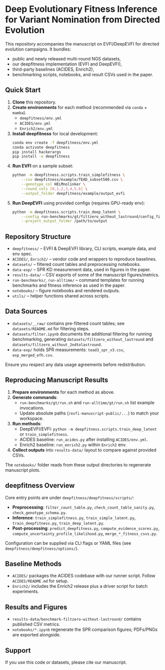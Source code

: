 # Deep Evolutionary Fitness Inference for Variant Nomination from Directed Evolution

This repository accompanies the manuscript on EVFI/DeepEVFI for directed evolution campaigns. It bundles:

- public and newly released multi-round NGS datasets,
- our deepfitness implementation (EVFI and DeepEVFI),
- third-party baselines (ACIDES, Enrich2),
- benchmarking scripts, notebooks, and result CSVs used in the paper.

## Quick Start

1. **Clone** this repository.
2. **Create environments** for each method (recommended via `conda` + `mamba`).
   - `deepfitness/env.yml`
   - `ACIDES/env.yml`
   - `Enrich2/env.yml`
3. **Install deepfitness** for local development:
   ```bash
   conda env create -f deepfitness/env.yml
   conda activate deepfitness
   pip install hackerargs
   pip install -e deepfitness
   ```
4. **Run EVFI** on a sample subset:
   ```bash
   python -m deepfitness.scripts.train_simplefitness \
       --csv deepfitness/example/TEAD_subset500.csv \
       --genotype_col HELMnolinker \
       --round_cols [0,1,2,3,4,5,6] \
       --output_folder deepfitness/example/output_evfi
   ```
5. **Run DeepEVFI** using provided configs (requires GPU-ready env):
   ```bash
   python -m deepfitness.scripts.train_deep_latent \
       --config run-benchmarks/gt/filtzero_without_lastround/config_files/final_deep_latent_tead_1fc_p2tl_filtzero.yaml \
       --project_output_folder /path/to/output
   ```

## Repository Structure

- `deepfitness/` – EVFI & DeepEVFI library, CLI scripts, example data, and env spec.
- `ACIDES/`, `Enrich2/` – vendor code and wrappers to reproduce baselines.
- `datasets/` – filtered count tables and preprocessing notebooks.
- `data-exp/` – SPR KD measurement data, used in figures in the paper.
- `results-data/` – CSV exports of some of the manuscript figures/metrics.
- `run-benchmarks/`, `run-alltime/` – command templates for running benchmarks and fitness inference as used in the paper.
- `notebooks/` – figure notebooks and rendered outputs.
- `utils/` – helper functions shared across scripts.

## Data Sources

- `datasets/__raw/` contains pre-filtered count tables; see `datasets/README.md` for filtering steps.
- `datasets/filter.ipynb` documents the additional filtering for running benchmarking, generating `datasets/filtzero_without_lastround` and `datasets/filtzero_without_2ndtolastround`.
- `data-exp/` holds SPR measurements: `tead3_spr_v3.csv`, `exp_merged_efh.csv`.

Ensure you respect any data usage agreements before redistribution.

## Reproducing Manuscript Results

1. **Prepare environments** for each method as above.
2. **Generate commands**:
   - `run-benchmarks/gt/run.sh` and `run-alltime/gt/run.sh` list example invocations.
   - Update absolute paths (`/evfi-manuscript-public/...`) to match your workspace.
3. **Run methods**:
   - DeepEVFI/EVFI: `python -m deepfitness.scripts.train_deep_latent` or `train_simplefitness`.
   - ACIDES baseline: `run_acides.py` after installing `ACIDES/env.yml`.
   - Enrich2 baseline: `run_enrich2.py` within `Enrich2` env.
4. **Collect outputs** into `results-data/` layout to compare against provided CSVs.

The `notebooks/` folder reads from these output directories to regenerate manuscript plots.

## deepfitness Overview

Core entry points are under `deepfitness/deepfitness/scripts/`:

- **Preprocessing**: `filter_count_table.py`, `check_count_table_sanity.py`, `check_genotype_schema.py`.
- **Inference**: `train_simplefitness.py`, `train_simple_latent.py`, `train_deepfitness.py`, `train_deep_latent.py`.
- **Post-processing**: `predict_deepfitness.py`, `compute_evidence_scores.py`, `compute_uncertainty_profile_likelihood.py`, `merge_*_fitness_csvs.py`.

Configuration can be supplied via CLI flags or YAML files (see `deepfitness/deepfitness/options/`).

## Baseline Methods

- `ACIDES/` packages the ACIDES codebase with our runner script. Follow `ACIDES/README.md` for setup.
- `Enrich2/` includes the Enrich2 release plus a driver script for batch experiments.

## Results and Figures

- `results-data/benchmark-filtzero-without-lastround/` contains published CSV metrics.
- `notebooks/*.ipynb` regenerate the SPR comparison figures; PDFs/PNGs are exported alongside.

## Support

If you use this code or datasets, please cite our manuscript.
